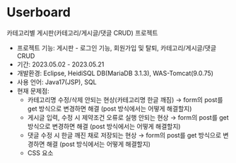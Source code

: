 # Userboard
카테고리별 게시판(카테고리/게시글/댓글 CRUD) 프로젝트
- 프로젝트 기능: 게시판 - 로그인 기능, 회원가입 및 탈퇴, 카테고리/게시글/댓글 CRUD
- 기간: 2023.05.02 - 2023.05.21
- 개발환경: Eclipse, HeidiSQL DB(MariaDB 3.1.3), WAS-Tomcat(9.0.75)
- 사용 언어: Java17(JSP), SQL 
- 현재 문제점:
    - 카테고리명 수정/삭제 안되는 현상(카테고리명 한글 깨짐) → form의 post를 get 방식으로 변경하면 해결 (post 방식에서는 어떻게 해결할지)
    - 게시글 입력, 수정 시 제약조건 오류로 실행 안되는 현상 → form의 post를 get 방식으로 변경하면 해결 (post 방식에서는 어떻게 해결할지)
    - 댓글 수정 시 한글 깨진 채로 저장되는 현상 → form의 post를 get 방식으로 변경하면 해결 (post 방식에서는 어떻게 해결할지)
    - CSS 요소
